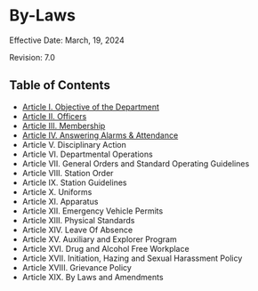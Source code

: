 # By-Laws

Effective Date: March, 19, 2024

Revision: 7.0

## Table of Contents
* [Article I. Objective of the Department](1_objective.md)
* [Article II. Officers](2_officers.md)
* [Article III. Membership](3_membership.md)
* [Article IV. Answering Alarms & Attendance](4_attendance.md)
* Article V. Disciplinary Action
* Article VI. Departmental Operations
* Article VII. General Orders and Standard Operating Guidelines
* Article VIII. Station Order
* Article IX. Station Guidelines
* Article X. Uniforms
* Article XI. Apparatus
* Article XII. Emergency Vehicle Permits
* Article XIII. Physical Standards
* Article XIV. Leave Of Absence
* Article XV. Auxiliary and Explorer Program
* Article XVI. Drug and Alcohol Free Workplace
* Article XVII. Initiation, Hazing and Sexual Harassment Policy
* Article XVIII. Grievance Policy
* Article XIX. By Laws and Amendments
